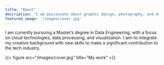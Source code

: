 ```yaml
---
title: "About"
description: "I am passionate about graphic design, photography, and data engineering."
featured_image: '/images/cover.jpg'
---
```

I am currently pursuing a Master’s degree in Data Engineering, with a focus on cloud technologies, data processing, and visualization. I aim to integrate my creative background with new skills to make a significant contribution to the tech industry.

{{< figure src="/images/cover.jpg" title="My work" >}}